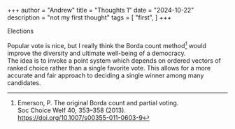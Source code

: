 +++
author = "Andrew"
title = "Thoughts 1"
date = "2024-10-22"
description = "not my first thought"
tags = [
    "first",
]
+++

Elections
<!--more-->


Popular vote is nice, but I really think the Borda count method<cite>[^1]</cite>
would improve the diversity and ultimate well-being of a democracy.<br>
The idea is to invoke a point system which depends on ordered
vectors of ranked choice rather than a single favorite vote. 
This allows for a more accurate and fair approach to deciding 
a single winner among many candidates.


[^1]:Emerson, P. The original Borda count and partial voting. <br>
	Soc Choice Welf 40, 353–358 (2013). <br>
	https://doi.org/10.1007/s00355-011-0603-9